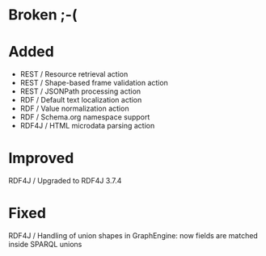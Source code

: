 # Broken ;-(

# Added

- REST / Resource retrieval action
- REST / Shape-based frame validation action
- REST / JSONPath processing action
- RDF / Default text localization action
- RDF / Value normalization action
- RDF / Schema.org namespace support
- RDF4J / HTML microdata parsing action

# Improved

RDF4J / Upgraded to RDF4J 3.7.4

# Fixed

RDF4J / Handling of union shapes in GraphEngine: now fields are matched inside SPARQL unions
